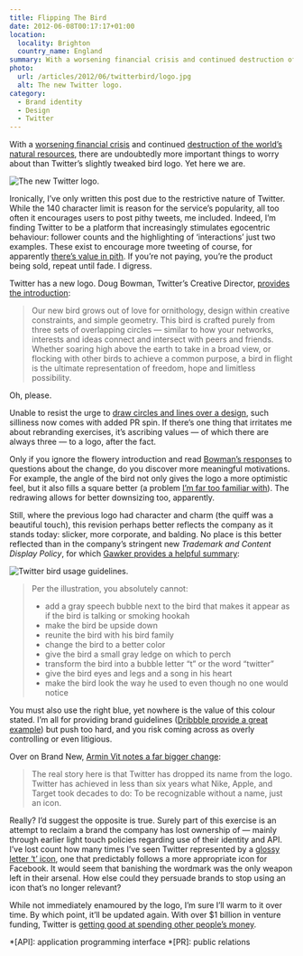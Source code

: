 ```yaml
---
title: Flipping The Bird
date: 2012-06-08T00:17:17+01:00
location:
  locality: Brighton
  country_name: England
summary: With a worsening financial crisis and continued destruction of the world’s natural resources, there are undoubtedly more important things to worry about than Twitter’s slightly tweaked bird logo. Yet here we are.
photo:
  url: /articles/2012/06/twitterbird/logo.jpg
  alt: The new Twitter logo.
category:
  - Brand identity
  - Design
  - Twitter
---
```

With a [worsening financial crisis][1] and continued [destruction of the world’s natural resources][2], there are undoubtedly more important things to worry about than Twitter’s slightly tweaked bird logo. Yet here we are.

![](logo.jpg 'The new Twitter logo.')

Ironically, I’ve only written this post due to the restrictive nature of Twitter. While the 140 character limit is reason for the service’s popularity, all too often it encourages users to post pithy tweets, me included. Indeed, I’m finding Twitter to be a platform that increasingly stimulates egocentric behaviour: follower counts and the highlighting of ‘interactions’ just two examples. These exist to encourage more tweeting of course, for apparently [there’s value in pith][3]. If you’re not paying, you’re the product being sold, repeat until fade. I digress.

Twitter has a new logo. Doug Bowman, Twitter’s Creative Director, [provides the introduction][4]:

> Our new bird grows out of love for ornithology, design within creative constraints, and simple geometry. This bird is crafted purely from three sets of overlapping circles — similar to how your networks, interests and ideas connect and intersect with peers and friends. Whether soaring high above the earth to take in a broad view, or flocking with other birds to achieve a common purpose, a bird in flight is the ultimate representation of freedom, hope and limitless possibility.

Oh, please.

Unable to resist the urge to [draw circles and lines over a design][5], such silliness now comes with added PR spin. If there’s one thing that irritates me about rebranding exercises, it’s ascribing values — of which there are always three — to a logo, after the fact.

Only if you ignore the flowery introduction and read [Bowman’s responses][6] to questions about the change, do you discover more meaningful motivations. For example, the angle of the bird not only gives the logo a more optimistic feel, but it also fills a square better (a problem [I’m far too familiar with][7]). The redrawing allows for better downsizing too, apparently.

Still, where the previous logo had character and charm (the quiff was a beautiful touch), this revision perhaps better reflects the company as it stands today: slicker, more corporate, and balding. No place is this better reflected than in the company’s stringent new <cite>Trademark and Content Display Policy</cite>, for which [Gawker provides a helpful summary][8]:

![](donts.png 'Twitter bird usage guidelines.')

> Per the illustration, you absolutely cannot:
>
> * add a gray speech bubble next to the bird that makes it appear as if the bird is talking or smoking hookah
> * make the bird be upside down
> * reunite the bird with his bird family
> * change the bird to a better color
> * give the bird a small gray ledge on which to perch
> * transform the bird into a bubble letter “t” or the word “twitter”
> * give the bird eyes and legs and a song in his heart
> * make the bird look the way he used to even though no one would notice

You must also use the right blue, yet nowhere is the value of this colour stated. I’m all for providing brand guidelines ([Dribbble provide a great example][9]) but push too hard, and you risk coming across as overly controlling or even litigious.

Over on Brand New, [Armin Vit notes a far bigger change][10]:

> The real story here is that Twitter has dropped its name from the logo. Twitter has achieved in less than six years what Nike, Apple, and Target took decades to do: To be recognizable without a name, just an icon.

Really? I’d suggest the opposite is true. Surely part of this exercise is an attempt to reclaim a brand the company has lost ownership of — mainly through earlier light touch policies regarding use of their identity and API. I’ve lost count how many times I’ve seen Twitter represented by a [glossy letter ‘t’ icon][11], one that predictably follows a more appropriate icon for Facebook. It would seem that banishing the wordmark was the only weapon left in their arsenal. How else could they persuade brands to stop using an icon that’s no longer relevant?

While not immediately enamoured by the logo, I’m sure I’ll warm to it over time. By which point, it’ll be updated again. With over $1 billion in venture funding, Twitter is [getting good at spending other people’s money][12].

[1]: https://www.bbc.co.uk/news/business-18094883
[2]: https://www.nytimes.com/2012/05/24/science/earth/shell-arctic-ocean-drilling-stands-to-open-new-oil-frontier.html
[3]: https://www.bbc.co.uk/news/technology-17178022
[4]: https://blog.twitter.com/official/en_us/a/2012/taking-flight-twitterbird.html
[5]: https://www.flickr.com/photos/stop/5034665936/
[6]: https://twitter.com/search/from%3Astop%20since%3A2012-06-07%20until%3A2012-06-08
[7]: /2009/06/social_media_icons
[8]: https://gawker.com/5916390/is-twitters-logo-change-the-most-revolutionary-re-branding-of-the-modern-era
[9]: https://dribbble.com/branding
[10]: https://underconsideration.com/brandnew/archives/twitter_gives_you_the_bird.php
[11]: https://www.iconfinder.com/icons/10958/bloglovin_social_media_icon#size=128
[12]: https://signalvnoise.com/posts/2636-the-things-you-do-more-often-are-the-things

*[API]: application programming interface
*[PR]: public relations
